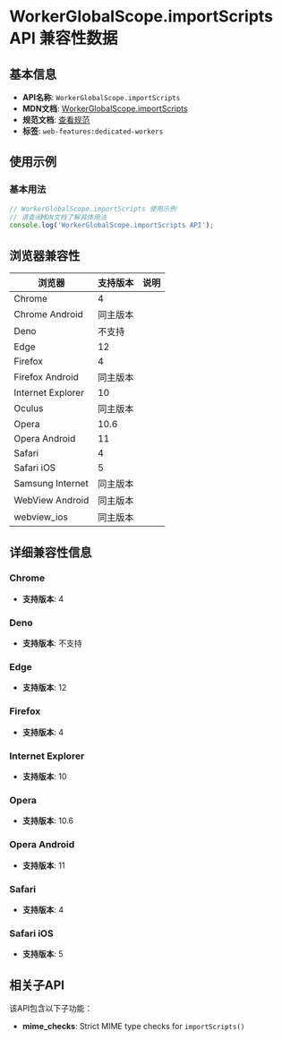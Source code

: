 # WorkerGlobalScope.importScripts API 兼容性数据

## 基本信息

- **API名称**: `WorkerGlobalScope.importScripts`
- **MDN文档**: [WorkerGlobalScope.importScripts](https://developer.mozilla.org/docs/Web/API/WorkerGlobalScope/importScripts)
- **规范文档**: [查看规范](https://html.spec.whatwg.org/multipage/workers.html#dom-workerglobalscope-importscripts-dev)
- **标签**: `web-features:dedicated-workers`

## 使用示例

### 基本用法

```javascript
// WorkerGlobalScope.importScripts 使用示例
// 请查阅MDN文档了解具体用法
console.log('WorkerGlobalScope.importScripts API');
```

## 浏览器兼容性

| 浏览器 | 支持版本 | 说明 |
|--------|----------|------|
| Chrome | 4 |  |
| Chrome Android | 同主版本 |  |
| Deno | 不支持 |  |
| Edge | 12 |  |
| Firefox | 4 |  |
| Firefox Android | 同主版本 |  |
| Internet Explorer | 10 |  |
| Oculus | 同主版本 |  |
| Opera | 10.6 |  |
| Opera Android | 11 |  |
| Safari | 4 |  |
| Safari iOS | 5 |  |
| Samsung Internet | 同主版本 |  |
| WebView Android | 同主版本 |  |
| webview_ios | 同主版本 |  |

## 详细兼容性信息

### Chrome

- **支持版本**: 4

### Deno

- **支持版本**: 不支持

### Edge

- **支持版本**: 12

### Firefox

- **支持版本**: 4

### Internet Explorer

- **支持版本**: 10

### Opera

- **支持版本**: 10.6

### Opera Android

- **支持版本**: 11

### Safari

- **支持版本**: 4

### Safari iOS

- **支持版本**: 5

## 相关子API

该API包含以下子功能：

- **mime_checks**: Strict MIME type checks for `importScripts()`

